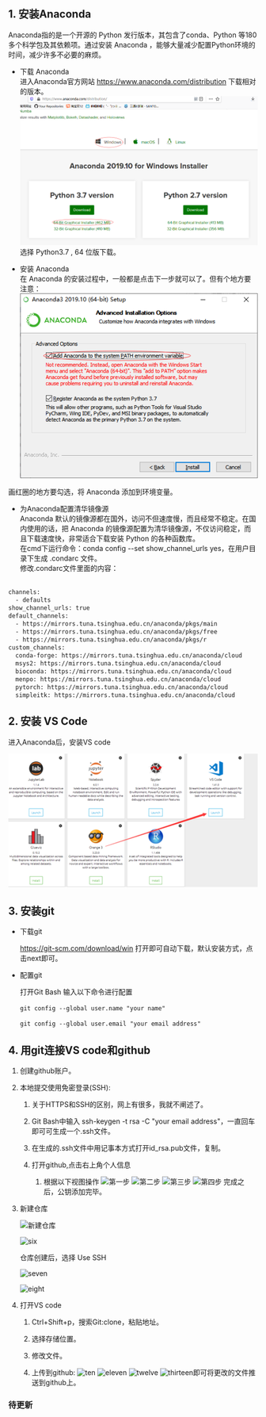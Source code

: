 <!--
 * @Author: chang_an
 * @Date: 2019-12-13 11:07:45
 * @LastEditors  : chang_an
 * @LastEditTime : 2019-12-18 19:29:39
 * @FilePath: \install\README.md
 -->
## 1. 安装Anaconda  
Anaconda指的是一个开源的 Python 发行版本，其包含了conda、Python 等180多个科学包及其依赖项。通过安装 Anaconda ，能够大量减少配置Python环境的时间，减少许多不必要的麻烦。  
- 下载 Anaconda   
进入Anaconda官方网站 <https://www.anaconda.com/distribution> 下载相对的版本。  
![图片点击请查看](https://raw.githubusercontent.com/WanglinLi595/Save_Markdown_Picture/master/OpenCV-Python%E5%BC%80%E5%8F%91%E6%89%8B%E5%86%8C/anaconda.png)  
选择 Python3.7 , 64 位版下载。  

- 安装 Anaconda  
在 Anaconda 的安装过程中，一般都是点击下一步就可以了。但有个地方要注意：
![安装Anaconda](https://raw.githubusercontent.com/WanglinLi595/Save_Markdown_Picture/master/OpenCV-Python开发手册/install_anaconda.png
)

画红圈的地方要勾选，将 Anaconda 添加到环境变量。

- 为Anaconda配置清华镜像源  
Anaconda 默认的镜像源都在国外，访问不但速度慢，而且经常不稳定。在国内使用的话，把 Anaconda 的镜像源配置为清华镜像源，不仅访问稳定，而且下载速度快，非常适合下载安装 Python 的各种函数库。  
在cmd下运行命令：conda config --set show_channel_urls yes，在用户目录下生成 .condarc 文件。  
修改.condarc文件里面的内容：

```

channels:
  - defaults
show_channel_urls: true
default_channels:
  - https://mirrors.tuna.tsinghua.edu.cn/anaconda/pkgs/main
  - https://mirrors.tuna.tsinghua.edu.cn/anaconda/pkgs/free
  - https://mirrors.tuna.tsinghua.edu.cn/anaconda/pkgs/r
custom_channels:
  conda-forge: https://mirrors.tuna.tsinghua.edu.cn/anaconda/cloud
  msys2: https://mirrors.tuna.tsinghua.edu.cn/anaconda/cloud
  bioconda: https://mirrors.tuna.tsinghua.edu.cn/anaconda/cloud
  menpo: https://mirrors.tuna.tsinghua.edu.cn/anaconda/cloud
  pytorch: https://mirrors.tuna.tsinghua.edu.cn/anaconda/cloud
  simpleitk: https://mirrors.tuna.tsinghua.edu.cn/anaconda/cloud
```

## 2. 安装 VS Code
进入Anaconda后，安装VS code

![安装 VS code](https://github.com/Gemini128663/photos/blob/master/install_vscode.png)

## 3. 安装git

- 下载git

  https://git-scm.com/download/win
  打开即可自动下载，默认安装方式，点击next即可。

- 配置git

  打开Git Bash  输入以下命令进行配置

  ```git config --global user.name "your name"```

  ```git config --global user.email "your email address"```

## 4. 用git连接VS code和github

1. 创建github账户。

2. 本地提交使用免密登录(SSH):
   1. 关于HTTPS和SSH的区别，网上有很多，我就不阐述了。
   2. Git Bash中输入 ssh-keygen -t rsa -C "your email address"，一直回车即可可生成一个.ssh文件。

   3. 在生成的.ssh文件中用记事本方式打开id_rsa.pub文件，复制。

   4. 打开github,点击右上角个人信息
      1. 根据以下视图操作
      ![第一步](https://github.com/Gemini128663/photos/blob/master/1.png)
      ![第二步](https://github.com/Gemini128663/photos/blob/master/2.png)
      ![第三步](https://github.com/Gemini128663/photos/blob/master/3.png)
      ![第四步](https://github.com/Gemini128663/photos/blob/master/4.png)
      完成之后，公钥添加完毕。

3. 新建仓库

    ![新建仓库](https://github.com/Gemini128663/photos/blob/master/5.png)

    ![six](https://github.com/Gemini128663/photos/blob/master/6.png)

    仓库创建后，选择 Use SSH

    ![seven](https://github.com/Gemini128663/photos/blob/master/7.png)

    ![eight](https://github.com/Gemini128663/photos/blob/master/8.png)
   
4. 打开VS code
   1. Ctrl+Shift+p，搜索Git:clone，粘贴地址。

   2. 选择存储位置。
   3. 修改文件。
   4. 上传到github:
    ![ten](https://github.com/Gemini128663/photos/blob/master/10.png)
    ![eleven](https://github.com/Gemini128663/photos/blob/master/11.png)
    ![twelve](https://github.com/Gemini128663/photos/blob/master/12.png)
    ![thirteen](https://github.com/Gemini128663/photos/blob/master/13.png)即可将更改的文件推送到github上。
### 待更新



